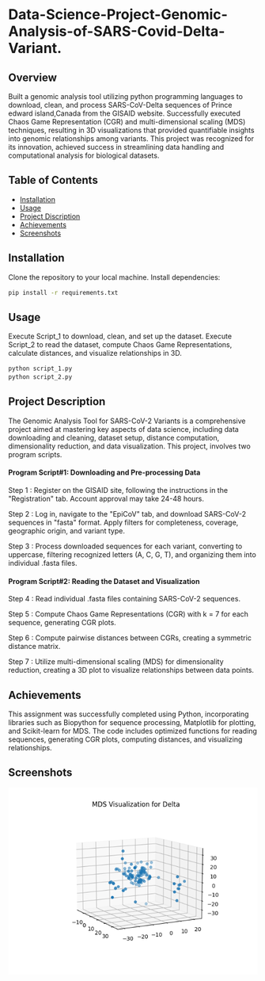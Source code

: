 # Data-Science-Project-Genomic-Analysis-of-SARS-Covid-Delta-Variant.

## Overview
Built a genomic analysis tool utilizing python programming languages to download, clean, and process SARS-CoV-Delta sequences of Prince edward island,Canada from the GISAID website. Successfully executed Chaos Game Representation (CGR) and multi-dimensional scaling (MDS) techniques, resulting in 3D visualizations that provided quantifiable insights into genomic relationships among variants. This project was recognized for its innovation, achieved success in streamlining data handling and computational analysis for biological datasets.

## Table of Contents

- [Installation](#Installation)
- [Usage](#Usage)
- [Project Discription](#Project-Description)
- [Achievements](#Achievements)
- [Screenshots](#Screenshots)

## Installation
Clone the repository to your local machine.
Install dependencies:
```bash
pip install -r requirements.txt
```

## Usage
Execute Script_1 to download, clean, and set up the dataset.
Execute Script_2 to read the dataset, compute Chaos Game Representations, calculate distances, and visualize relationships in 3D.
```bash
python script_1.py
python script_2.py
```

## Project Description
The Genomic Analysis Tool for SARS-CoV-2 Variants is a comprehensive project aimed at mastering key aspects of data science, including data downloading and cleaning, dataset setup, distance computation, dimensionality reduction, and data visualization. This project, involves two program scripts.

#### Program Script#1: Downloading and Pre-processing Data
Step 1 : Register on the GISAID site, following the instructions in the "Registration" tab. Account approval may take 24-48 hours.

Step 2 : Log in, navigate to the "EpiCoV" tab, and download SARS-CoV-2 sequences in "fasta" format. Apply filters for completeness, coverage, geographic origin, and variant type.

Step 3 : Process downloaded sequences for each variant, converting to uppercase, filtering recognized letters (A, C, G, T), and organizing them into individual .fasta files.

#### Program Script#2: Reading the Dataset and Visualization
Step 4 : Read individual .fasta files containing SARS-CoV-2 sequences.

Step 5 : Compute Chaos Game Representations (CGR) with k = 7 for each sequence, generating CGR plots.

Step 6 : Compute pairwise distances between CGRs, creating a symmetric distance matrix.

Step 7 : Utilize multi-dimensional scaling (MDS) for dimensionality reduction, creating a 3D plot to visualize relationships between data points.

## Achievements
This assignment was successfully completed using Python, incorporating libraries such as Biopython for sequence processing, Matplotlib for plotting, and Scikit-learn for MDS. The code includes optimized functions for reading sequences, generating CGR plots, computing distances, and visualizing relationships.

## Screenshots
![3D Plot Screenshot.png](3D%20Plot%20Screenshot.png)



